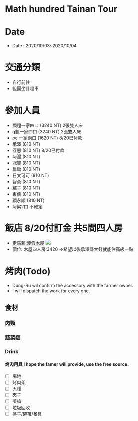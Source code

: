 Math hundred Tainan Tour
=====

# Date
- Date  : 2020/10/03~2020/10/04
# 交通分類
  - 自行前往
  - 組團坐計程車
# 參加人員
 - 顯程一家四口 (3240 NT) 2張雙人床
 - g凱一家四口  (3240 NT) 2張雙人床
 - pc 一家兩口  (1620 NT) 8/20已付款
 - 承澤 (810 NT)
 - 互恩 (810 NT) 8/20已付款
 - 阿湯 (810 NT)
 - 冠賢 (810 NT)
 - 扁扁 (810 NT)
 - 日文可可 (810 NT)
 - 智勇 (810 NT)
 - 驢子 (810 NT)
 - 東儒 (810 NT)
 - 顧永順 (810 NT)
 - 阿梁2口 不確定
      
# 飯店 8/20付訂金 共5間四人房
- [走馬賴:渡假木屋](http://www.farm.com.tw/news_detail.php?id=140)
![](http://www.farm.com.tw/upload/1592281517_8515.jpg)
- 價位: 木屋四人房:3420 =>希望以後承澤賺大錢就能住高級一點

# 烤肉(Todo)
- Dung-Ru wil confirm the accessory with the farmer owner.
- I will dispatch the work for every one.
## 食材 
### 肉類

### 蔬菜類

### Drink

#### 烤肉用具 I hope the famer will provide, use the free source.
- [ ] 場地
- [ ] 烤肉架
- [ ] 火種
- [ ] 夾子
- [ ] 噴槍
- [ ] 垃圾回收
- [ ] 盤子/碗筷/餐具
